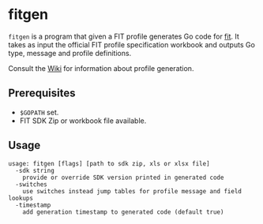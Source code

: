 # fitgen

```fitgen``` is a program that given a FIT profile generates Go code for
[fit](https://github.com/tormoder/fit). It takes as input the official FIT profile
specification workbook and outputs Go type, message and profile definitions.

Consult the [Wiki](https://github.com/tormoder/fit/wiki/Profile-Generation)
for information about profile generation.

## Prerequisites

* ```$GOPATH``` set.
* FIT SDK Zip or workbook file available.

## Usage

```shell
usage: fitgen [flags] [path to sdk zip, xls or xlsx file]
  -sdk string
	provide or override SDK version printed in generated code
  -switches
	use switches instead jump tables for profile message and field lookups
  -timestamp
	add generation timestamp to generated code (default true)
```
